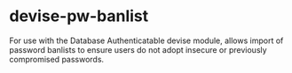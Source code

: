 devise-pw-banlist
=================

For use with the Database Authenticatable devise module, allows import of password banlists to ensure users do not adopt insecure or previously compromised passwords.
